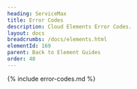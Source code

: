 ```yaml
---
heading: ServiceMax
title: Error Codes
description: Cloud Elements Error Codes.
layout: docs
breadcrumbs: /docs/elements.html
elementId: 169
parent: Back to Element Guides
order: 40
---
```


{% include error-codes.md %}
